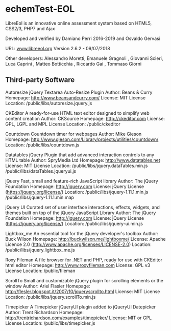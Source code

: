 # echemTest-EOL
LibreEol is an innovative online assessment system based on HTML5, CSS2/3, PHP7 and Ajax

Developed and verified by Damiano Perri 2016-2019 and Osvaldo Gervasi


URL: www.libreeol.org
Version 2.6.2 - 09/07/2018

Other developers: Alessandro Moretti, Emanuele Gragnoli , Giovanni Scieri, Luca Caprini , Matteo Botticchia , Riccardo Gai , Tommaso Giorni

Third-party Software
--------------------

Autoresize
   jQuery Textarea Auto-Resize Plugin
   Author: Beans & Curry
   Homepage: http://www.beansandcurry.com/
   License: MIT License
   Location: /public/libs/autoresize.jquery.js

CKEditor
   A ready-for-use HTML text editor designed to simplify web content creation
   Author: CKSource
   Homepage: http://ckeditor.com
   License: GPL, LGPL and MPL License
   Location: /public/ckeditor

Countdown
   Countdown timer for webpages
   Author: Mike Gieson
   Homepage: http://www.gieson.com/Library/projects/utilities/countdown/
   Location: /public/libs/countdown.js

Datatables
   jQuery Plugin that add advanced interaction controls to any HTML table
   Author: SpryMedia Ltd
   Homepage: http://www.datatables.net
   License: MIT License
   Location: /public/libs/jquery.dataTables.min.js
             /public/libs/dataTables.jqueryui.js

jQuery
   Fast, small and feature-rich JavaScript library
   Author: The jQuery Foundation
   Homepage: http://jquery.com
   License: jQuery License (https://jquery.org/license/)
   Location: /public/libs/jquery-1.11.1.min.js
             /public/libs/jquery-1.11.1.min.map

jQuery UI
   Curated set of user interface interactions, effects, widgets, and themes
           built on top of the jQuery JavaScript Library
   Author: The jQuery Foundation
   Homepage: http://jquery.com
   License: jQuery License (https://jquery.org/license/)
   Location: /public/libs/jquery-ui.min.js

Lightbox_me
   An essential tool for the jQuery developer's toolbox
   Author: Buck Wilson
   Homepage: http://buckwilson.me/lightboxme/
   License: Apache Licence 2.0 (http://www.apache.org/licenses/LICENSE-2.0)
   Location: /public/libs/jquery.lightbox_me.js

Roxy Fileman
   A file browser for .NET and PHP, ready for use with CKEditor html editor
   Homepage: http://www.roxyfileman.com
   License: GPL v3 License
   Location: /public/fileman

ScrollTo
   Small and customizable jQuery plugin for scrolling elements or the window
   Author: Ariel Flasler
   Homepage: http://flesler.blogspot.it/2007/10/jqueryscrollto.html
   License: MIT License
   Location: /public/libs/jquery.scrollTo.min.js

Timepicker
   A Timepicker jQueryUI plugin added to jQueryUI Datepicker
   Author: Trent Richardson
   Homepage: http://trentrichardson.com/examples/timepicker/
   License: MIT or GPL License
   Location: /public/libs/timepicker.js
